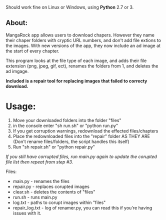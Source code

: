 Should work fine on Linux or Windows, using <b>Python</b> 2.7 or 3.

<h2>About:</h2>
MangaRock app allows users to download chapers. However they name their chaper folders with cryptic URL numbers, and don't add file extions to the images. With new versions of the app, they now include an ad image at the start of every chapter.

This program looks at the file type of each image, and adds their file extension (png, jpeg, gif, ect), renames the folders from 1, and deletes the ad imgage.

<b>Included is a repair tool for replacing images that failed to correcty download.</b>

<h1>Usage:</h1>
<ol>
<li>Move your downloaded folders into the folder "files"</li>
<li>in the console enter "sh run.sh" or "python run.py"</li>
<li>If you get corruption warnings, redownload the effected files/chapters</li>
<li>Place the redownloaded files into the "repair" folder AS THEY ARE (Don't rename files/folders, the script handles this itself)</li>
<li>Run "sh repair.sh" or "python repair.py"</li>
</ol>
<i>If you still have corrupted files, run main.py again to update the corupted file list
then repeat from step #3.</i>

Files:
<ul>
<li>main.py - renames the files</li>
<li>repair.py - replaces corupted images</li>
<li>clear.sh - deletes the contents of "files"</li>
<li>run.sh - runs main.py</li>
<li>log.txt - paths to corupt images within "files"</li>
<li>repair_log.txt - log of renamer.py, you can read this if you're having issues with it.</li>
</ul>
